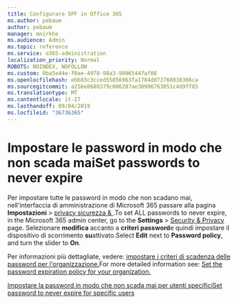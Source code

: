 ```yaml
---
title: Configurare SPF in Office 365
ms.author: pebaum
author: pebaum
manager: mnirkhe
ms.audience: Admin
ms.topic: reference
ms.service: o365-administration
localization_priority: Normal
ROBOTS: NOINDEX, NOFOLLOW
ms.custom: 0ba5e44e-f0ae-4978-98a3-90065447af08
ms.openlocfilehash: ebb83c3cced55856963fa1784dd72760838366ca
ms.sourcegitcommit: a256e8680379c006287ae30996763051c4d9ff85
ms.translationtype: MT
ms.contentlocale: it-IT
ms.lasthandoff: 09/04/2019
ms.locfileid: "36736365"
---
```

# <a name="set-passwords-to-never-expire"></a><span data-ttu-id="803df-102">Impostare le password in modo che non scada mai</span><span class="sxs-lookup"><span data-stu-id="803df-102">Set passwords to never expire</span></span> 

<span data-ttu-id="803df-103">Per impostare tutte le password in modo che non scadano mai, nell'interfaccia di amministrazione di Microsoft 365 passare alla pagina **Impostazioni** > [privacy sicurezza &amp; ](https://portal.office.com/adminportal/home#/settings/security) .</span><span class="sxs-lookup"><span data-stu-id="803df-103">To set ALL passwords to never expire, in the Microsoft 365 admin center, go to the **Settings** > [Security &amp; Privacy](https://portal.office.com/adminportal/home#/settings/security) page.</span></span> <span data-ttu-id="803df-104">Selezionare **modifica** accanto a **criteri password**e quindi impostare il dispositivo di scorrimento **su**attivato.</span><span class="sxs-lookup"><span data-stu-id="803df-104">Select **Edit** next to **Password policy**, and turn the slider to **On**.</span></span>
  
<span data-ttu-id="803df-105">Per informazioni più dettagliate, vedere: [impostare i criteri di scadenza delle password per l'organizzazione.](https://docs.microsoft.com/office365/admin/manage/set-password-expiration-policy)</span><span class="sxs-lookup"><span data-stu-id="803df-105">For more detailed information see: [Set the password expiration policy for your organization.](https://docs.microsoft.com/office365/admin/manage/set-password-expiration-policy)</span></span>
  
[<span data-ttu-id="803df-106">Impostare la password in modo che non scada mai per utenti specifici</span><span class="sxs-lookup"><span data-stu-id="803df-106">Set password to never expire for specific users</span></span>](https://docs.microsoft.com/office365/admin/add-users/set-password-to-never-expire)
  
